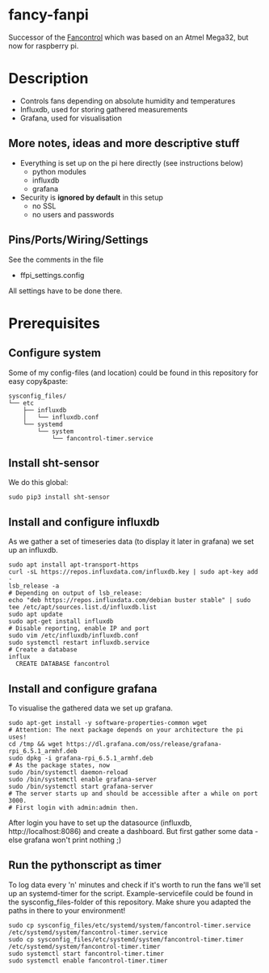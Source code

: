 # fancy-fanpi

Successor of the [Fancontrol](https://github.com/ch3paz/uC-mega32-fancontrol) 
which was based on an Atmel Mega32, but now for raspberry pi.

# Description

* Controls fans depending on absolute humidity and temperatures
* Influxdb, used for storing gathered measurements 
* Grafana, used for visualisation

## More notes, ideas and more descriptive stuff

* Everything is set up on the pi here directly (see instructions below)
    - python modules
    - influxdb
    - grafana
* Security is **ignored by default** in this setup
    - no SSL
    - no users and passwords
    
## Pins/Ports/Wiring/Settings

See the comments in the file
* ffpi_settings.config

All settings have to be done there.

# Prerequisites

## Configure system

Some of my config-files (and location) could be found in this repository for easy copy&paste:

~~~
sysconfig_files/
└── etc
    ├── influxdb
    │   └── influxdb.conf
    └── systemd
        └── system
            └── fancontrol-timer.service
~~~

## Install sht-sensor

We do this global:

~~~
sudo pip3 install sht-sensor
~~~

## Install and configure influxdb

As we gather a set of timeseries data (to display it later in grafana) we set up an influxdb.

~~~
sudo apt install apt-transport-https
curl -sL https://repos.influxdata.com/influxdb.key | sudo apt-key add -
lsb_release -a
# Depending on output of lsb_release:
echo "deb https://repos.influxdata.com/debian buster stable" | sudo tee /etc/apt/sources.list.d/influxdb.list
sudo apt update
sudo apt-get install influxdb
# Disable reporting, enable IP and port
sudo vim /etc/influxdb/influxdb.conf
sudo systemctl restart influxdb.service
# Create a database
influx
  CREATE DATABASE fancontrol
~~~

## Install and configure grafana

To visualise the gathered data we set up grafana.

~~~
sudo apt-get install -y software-properties-common wget
# Attention: The next package depends on your architecture the pi uses!
cd /tmp && wget https://dl.grafana.com/oss/release/grafana-rpi_6.5.1_armhf.deb
sudo dpkg -i grafana-rpi_6.5.1_armhf.deb
# As the package states, now
sudo /bin/systemctl daemon-reload
sudo /bin/systemctl enable grafana-server
sudo /bin/systemctl start grafana-server
# The server starts up and should be accessible after a while on port 3000.
# First login with admin:admin then.
~~~

After login you have to set up the datasource (influxdb, http://localhost:8086) and create a dashboard.
But first gather some data - else grafana won't print nothing ;)

## Run the pythonscript as timer

To log data every 'n' minutes and check if it's worth to run the fans we'll set up an systemd-timer for the script.
Example-servicefile could be found in the sysconfig_files-folder of this repository. Make shure you adapted the
paths in there to your environment!

~~~
sudo cp sysconfig_files/etc/systemd/system/fancontrol-timer.service /etc/systemd/system/fancontrol-timer.service
sudo cp sysconfig_files/etc/systemd/system/fancontrol-timer.timer /etc/systemd/system/fancontrol-timer.timer
sudo systemctl start fancontrol-timer.timer
sudo systemctl enable fancontrol-timer.timer
~~~

